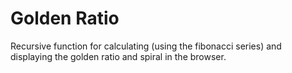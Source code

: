 # Golden Ratio
Recursive function for calculating (using the fibonacci series) and displaying the golden ratio and spiral in the browser.

